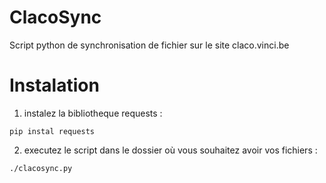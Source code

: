 # ClacoSync
Script python de synchronisation de fichier sur le site claco.vinci.be

# Instalation

1. instalez la bibliotheque requests :
  ```
  pip instal requests
  ```
2. executez le script dans le dossier où vous souhaitez avoir vos fichiers :
  ```
  ./clacosync.py
  ```
  
